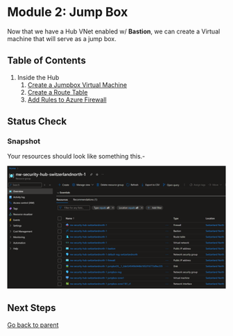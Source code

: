 # Module 2: Jump Box

Now that we have a Hub VNet enabled w/ **Bastion**, we can create a Virtual machine that will serve as a jump box.

## Table of Contents

1. Inside the Hub
   1. [Create a Jumpbox Virtual Machine](./hub/vm.md)
   1. [Create a Route Table](./hub/rt.md)
   1. [Add Rules to Azure Firewall](./hub/fw.md)

## Status Check

### Snapshot

Your resources should look like something this.-

![snapshot](../../../assets/img/azure/solution/vnets/hub/snapshots/02.png)

## Next Steps

[Go back to parent](../README.md)
